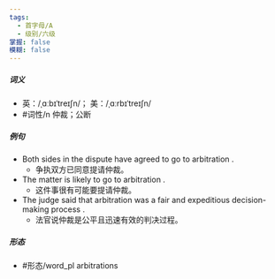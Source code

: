 ```yaml
---
tags:
  - 首字母/A
  - 级别/六级
掌握: false
模糊: false
---
```

##### 词义
- 英：/ˌɑːbɪˈtreɪʃn/； 美：/ˌɑːrbɪˈtreɪʃn/
- #词性/n  仲裁；公断
##### 例句
- Both sides in the dispute have agreed to go to arbitration .
	- 争执双方已同意提请仲裁。
- The matter is likely to go to arbitration .
	- 这件事很有可能要提请仲裁。
- The judge said that arbitration was a fair and expeditious decision-making process .
	- 法官说仲裁是公平且迅速有效的判决过程。
##### 形态
- #形态/word_pl arbitrations
